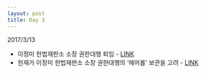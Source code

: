 ```yaml
---
layout: post
title: Day 3
---
```


2017/3/13

- 이정미 헌법재판소 소장 권한대행 퇴임 - [LINK](http://news.khan.co.kr/kh_news/khan_art_view_test.html?artid=201703131108001&code=940202)
- 헌재가 이정미 헌법재판소 소장 권한대행의 ‘헤어롤’ 보관을 고려 - [LINK](http://news.khan.co.kr/kh_news/khan_art_view_test.html?artid=201703131519021&code=940301)
